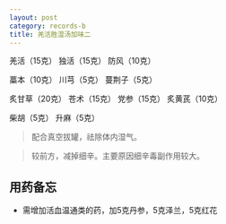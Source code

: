 ```yaml
---
layout: post
category: records-b
title: 羌活胜湿汤加味二
---
```


羌活（15克） 独活（15克） 防风（10克）

藁本（10克） 川芎（5克）  蔓荆子（5克）

炙甘草（20克） 苍术（15克） 党参（15克） 炙黄芪（10克）

柴胡（5克） 升麻（5克） 


> 配合真空拔罐，祛除体内湿气。

> 较前方，减掉细辛。主要原因细辛毒副作用较大。

## 用药备忘 ##

- 需增加活血温通类的药，加5克丹参，5克泽兰，5克红花